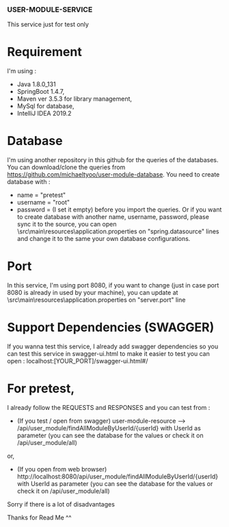 ### USER-MODULE-SERVICE
This service just for test only

# Requirement
I'm using :
 - Java 1.8.0_131
 - SpringBoot 1.4.7,
 - Maven ver 3.5.3 for library management,
 - MySql for database,
 - IntelliJ IDEA 2019.2

# Database
I'm using another repository in this github for the queries of the databases.
You can download/clone the queries from https://github.com/michaeltyoo/user-module-database.
You need to create database with  :
 - name = "pretest"
 - username = "root" 
 - password = (I set it empty)
before you import the queries. Or if you want to create database with another name, username, password, please sync it to the source, you can open \src\main\resources\application.properties on "spring.datasource" lines and change it to the same your own database configurations.

# Port
In this service, I'm using port 8080, if you want to change (just in case port 8080 is already in used by your machine), you can update at \src\main\resources\application.properties on "server.port" line

# Support Dependencies (SWAGGER)

If you wanna test this service, I already add swagger dependencies so you can test this service in swagger-ui.html to make it easier to test
you can open : localhost:[YOUR_PORT]/swagger-ui.html#/

# For pretest, 
  I already follow the REQUESTS and RESPONSES and you can test from :
  
  - (If you test / open from swagger) user-module-resource  -->  /api/user_module/findAllModuleByUserId/{userId}
        with UserId as parameter (you can see the database for the values or check it on /api/user_module/all)
        
  or,
        
  - (If you open from web browser) http://localhost:8080/api/user_module/findAllModuleByUserId/{userId}
        with UserId as parameter (you can see the database for the values or check it on /api/user_module/all)
        
Sorry if there is a lot of disadvantages

Thanks for Read Me ^^
        
        
        
        

  
  
      
